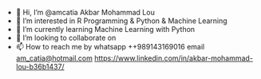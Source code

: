 - 👋 Hi, I’m @amcatia Akbar Mohammad Lou
- 👀 I’m interested in R Programming & Python &  Machine Learning
- 🌱 I’m currently learning Machine Learning with Python
- 💞️ I’m looking to collaborate on 
- 📫 How to reach me by whatsapp ++989143169016 email am_catia@hotmail.com
https://www.linkedin.com/in/akbar-mohammad-lou-b36b1437/
<!---
amcatia/amcatia is a ✨ special ✨ repository because its `README.md` (this file) appears on your GitHub profile.
You can click the Preview link to take a look at your changes.
--->
